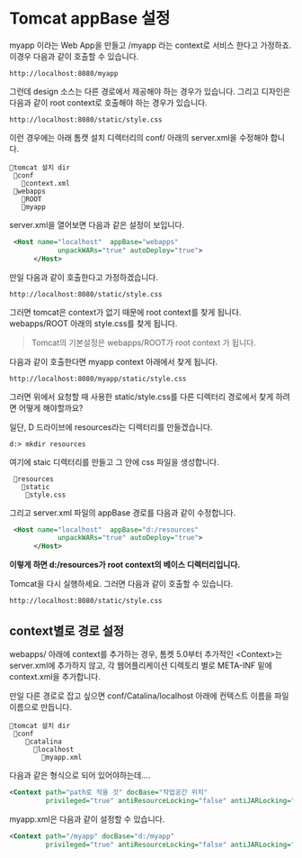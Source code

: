 # Tomcat appBase 설정

myapp 이라는 Web App을 만들고 /myapp 라는 context로 서비스 한다고 가정하죠.  이경우 다음과 같이 호출할 수 있습니다. 

```shell
http://localhost:8080/myapp
```

그런데 design 소스는 다른 경로에서 제공해야 하는 경우가 있습니다. 그리고 디자인은 다음과 같이 root context로 호출해야 하는 경우가 있습니다. 
```shell
http://localhost:8080/static/style.css
```

이런 경우에는 아래 톰캣 설치 디렉터리의 conf/ 아래의 server.xml을 수정해야 합니다.


```shell
📂tomcat 설치 dir
 📂conf
   📄context.xml
 📂webapps
   📂ROOT
   📂myapp
```

server.xml을 열어보면 다음과 같은 설정이 보입니다. 
```xml
 <Host name="localhost"  appBase="webapps"
            unpackWARs="true" autoDeploy="true">
      </Host>
```      
만일 다음과 같이 호출한다고 가정하겠습니다. 
```shell
http://localhost:8080/static/style.css
```
그러면 tomcat은 context가 없기 때문에 root context를 찾게 됩니다. webapps/ROOT 아래의 style.css를 찾게 됩니다. 

> Tomcat의 기본설정은 webapps/ROOT가 root context 가 됩니다. 




다음과 같이 호출한다면 myapp context 아래에서 찾게 됩니다. 
```shell
http://localhost:8080/myapp/static/style.css
```

그러면 위에서 요청할 때 사용한 static/style.css를 다른 디렉터리 경로에서 찾게 하려면 어떻게 해야할까요? 

일단, D 드라이브에 resources라는 디렉터리를 만들겠습니다. 
```shell
d:> mkdir resources
```
여기에 staic 디렉터리를 만들고 그 안에 css 파일을 생성합니다.
```shell
 📂resources
   📂static
    📄style.css
```

그리고 server.xml 파일의 appBase 경로를 다음과 같이 수정합니다. 
```xml
 <Host name="localhost"  appBase="d:/resources"
            unpackWARs="true" autoDeploy="true">
      </Host>
```    
**이렇게 하면 d:/resources가 root context의 베이스 디렉터리입니다.** 

Tomcat을 다시 실행하세요. 그러면 다음과 같이 호출할 수 있습니다. 

```shell
http://localhost:8080/static/style.css
```

## context별로 경로 설정 

webapps/ 아래에 context를 추가하는 경우, 톰켓 5.0부터 추가적인 \<Context\>는 server.xml에 추가하지 않고,
각 웹어플리케이션 디렉토리 별로 META-INF 밑에 context.xml을 추가합니다. 

만일 다른 경로로 잡고 싶으면 conf/Catalina/localhost 아래에 컨텍스트 이름을 파일이름으로 만듭니다. 
```shell
📂tomcat 설치 dir
 📂conf
    📂catalina
      📂localhost
        📄myapp.xml
```

다음과 같은 형식으로 되어 있어야하는데....

```xml
<Context path="path로 적을 것" docBase="작업공간 위치"
         privileged="true" antiResourceLocking="false" antiJARLocking="false">
```         
myapp.xml은 다음과 같이 설정할 수 있습니다. 
```xml
<Context path="/myapp" docBase="d:/myapp"
         privileged="true" antiResourceLocking="false" antiJARLocking="false">
```         













